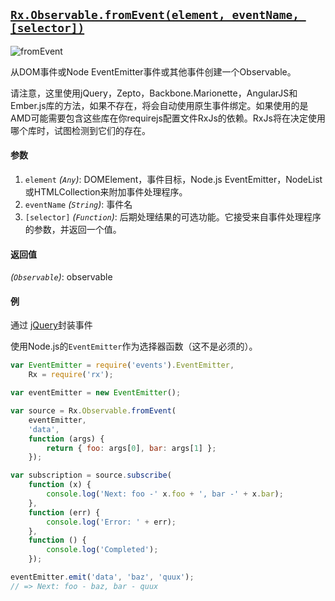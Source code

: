 ## [`Rx.Observable.fromEvent(element, eventName, [selector])`](https://github.com/Reactive-Extensions/RxJS/blob/master/src/core/linq/observable/fromevent.js)

![fromEvent](http://reactivex.io/documentation/operators/images/fromEvent.png)

从DOM事件或Node EventEmitter事件或其他事件创建一个Observable。

请注意，这里使用jQuery，Zepto，Backbone.Marionette，AngularJS和Ember.js库的方法，如果不存在，将会自动使用原生事件绑定。如果使用的是AMD可能需要包含这些库在你requirejs配置文件RxJs的依赖。RxJs将在决定使用哪个库时，试图检测到它们的存在。

#### 参数
1. `element` *(`Any`)*: DOMElement，事件目标，Node.js EventEmitter，NodeList或HTMLCollection来附加事件处理程序。
2. `eventName` *(`String`)*: 事件名
3. `[selector]` *(`Function`)*: 后期处理结果的可选功能。它接受来自事件处理程序的参数，并返回一个值。

#### 返回值
*(`Observable`)*: observable

#### 例

通过 [jQuery](http://jquery.com)封装事件

[](http://jsbin.com/kemudu/1/embed?js,console)

使用Node.js的`EventEmitter`作为选择器函数（这不是必须的）。

```js
var EventEmitter = require('events').EventEmitter,
    Rx = require('rx');

var eventEmitter = new EventEmitter();

var source = Rx.Observable.fromEvent(
    eventEmitter,
    'data',
    function (args) {
        return { foo: args[0], bar: args[1] };
    });

var subscription = source.subscribe(
    function (x) {
        console.log('Next: foo -' x.foo + ', bar -' + x.bar);
    },
    function (err) {
        console.log('Error: ' + err);   
    },
    function () {
        console.log('Completed');   
    });

eventEmitter.emit('data', 'baz', 'quux');
// => Next: foo - baz, bar - quux
```
